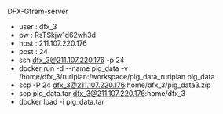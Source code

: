 DFX-Gfram-server
- user : dfx_3
- pw : RsTSkjw1d62wh3d
- host : 211.107.220.176
- post : 24
- ssh dfx_3@211.107.220.176 -p 24
- docker run -d --name pig_data -v /home/dfx_3/ruripian:/workspace/pig_data_ruripian pig_data
 - scp -P 24 dfx_3@211.107.220.176:home/dfx_3/pig_data3.zip 
 - scp pig_data.tar dfx_3@211.107.220.176:home/dfx_3
- docker load -i pig_data.tar